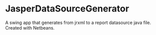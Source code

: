 # JasperDataSourceGenerator

A swing app that generates from jrxml to a report datasource java file.
Created with Netbeans.
